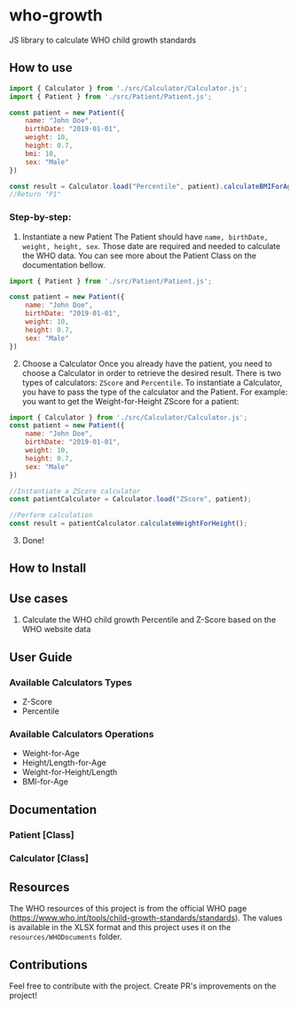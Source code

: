 # who-growth
JS library to calculate WHO child growth standards

## How to use
```javascript
import { Calculator } from './src/Calculator/Calculator.js';
import { Patient } from './src/Patient/Patient.js';

const patient = new Patient({
    name: "John Doe",
    birthDate: "2019-01-01",
    weight: 10,
    height: 0.7,
    bmi: 10,
    sex: "Male"
})

const result = Calculator.load("Percentile", patient).calculateBMIForAge();
//Return "P1"
```
### Step-by-step:
1. Instantiate a new Patient
The Patient should have `name, birthDate, weight, height, sex`. Those date are required and needed to calculate the WHO data. You can see more about the Patient Class on the documentation bellow.

```javascript
import { Patient } from './src/Patient/Patient.js';

const patient = new Patient({
    name: "John Doe",
    birthDate: "2019-01-01",
    weight: 10,
    height: 0.7,
    sex: "Male"
})
```
2. Choose a Calculator
Once you already have the patient, you need to choose a Calculator in order to retrieve the desired result. There is two types of calculators: `ZScore` and `Percentile`. To instantiate a Calculator, you have to pass the type of the calculator and the Patient.
For example: you want to get the Weight-for-Height ZScore for a patient:

```javascript
import { Calculator } from './src/Calculator/Calculator.js';
const patient = new Patient({
    name: "John Doe",
    birthDate: "2019-01-01",
    weight: 10,
    height: 0.7,
    sex: "Male"
})

//Instantiate a ZScore calculator
const patientCalculator = Calculator.load("ZScore", patient);

//Perform calculation
const result = patientCalculator.calculateWeightForHeight();
```
3. Done!

## How to Install

## Use cases
1. Calculate the WHO child growth Percentile and Z-Score based on the WHO website data


## User Guide

### Available Calculators Types
* Z-Score
* Percentile
### Available Calculators Operations
* Weight-for-Age
* Height/Length-for-Age
* Weight-for-Height/Length
* BMI-for-Age




## Documentation
### Patient [Class]
### Calculator [Class]

## Resources
The WHO resources of this project is from the official WHO page (https://www.who.int/tools/child-growth-standards/standards). The values is available in the XLSX format and this project uses it on the `resources/WHODocuments` folder.

## Contributions
Feel free to contribute with the project. Create PR's improvements on the project!